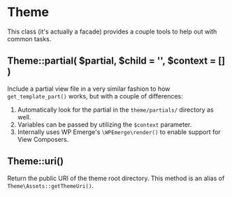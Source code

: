# Theme

This class (it's actually a facade) provides a couple tools to help out with common tasks.

## Theme::partial( $partial, $child = '', $context = [] )

Include a partial view file in a very similar fashion to how `get_template_part()` works, but with a couple of differences:

1. Automatically look for the partial in the `theme/partials/` directory as well.
1. Variables can be passed by utilizing the `$context` parameter.
1. Internally uses WP Emerge's `\WPEmerge\render()` to enable support for View Composers.

## Theme::uri()

Return the public URI of the theme root directory.
This method is an alias of `Theme\Assets::getThemeUri()`.
